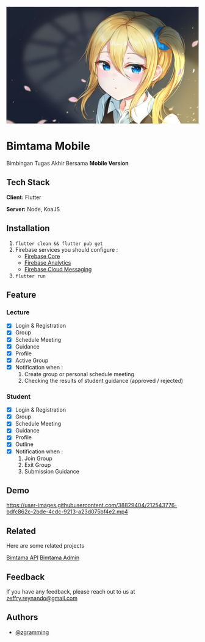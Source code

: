 ![Banner](demo/banner.png)

# Bimtama Mobile

Bimbingan Tugas Akhir Bersama **Mobile Version**

## Tech Stack

**Client:** Flutter

**Server:** Node, KoaJS

## Installation

1. `flutter clean && flutter pub get`
2. Firebase services you should configure :
   - [Firebase Core](https://firebase.flutter.dev/docs/overview)
   - [Firebase Analytics](https://firebase.flutter.dev/docs/analytics/overview)
   - [Firebase Cloud Messaging](https://firebase.flutter.dev/docs/messaging/overview)
3. `flutter run`

## Feature

### Lecture

- [x] Login & Registration
- [x] Group
- [x] Schedule Meeting
- [x] Guidance
- [x] Profile
- [x] Active Group
- [x] Notification when :
  1. Create group or personal schedule meeting
  2. Checking the results of student guidance (approved / rejected)

### Student

- [x] Login & Registration
- [x] Group
- [x] Schedule Meeting
- [x] Guidance
- [x] Profile
- [x] Outline
- [x] Notification when :
  1. Join Group
  2. Exit Group
  3. Submission Guidance

## Demo

https://user-images.githubusercontent.com/38829404/212543776-bdfc862c-2bde-4cdc-9213-a23d075bf4e2.mp4

## Related

Here are some related projects

[Bimtama API](https://github.com/zgramming/Bimtama-API)
[Bimtama Admin](https://github.com/zgramming/Bimtama-Admin)

## Feedback

If you have any feedback, please reach out to us at zeffry.reynando@gmail.com

## Authors

- [@zgramming](https://www.github.com/zgramming)
